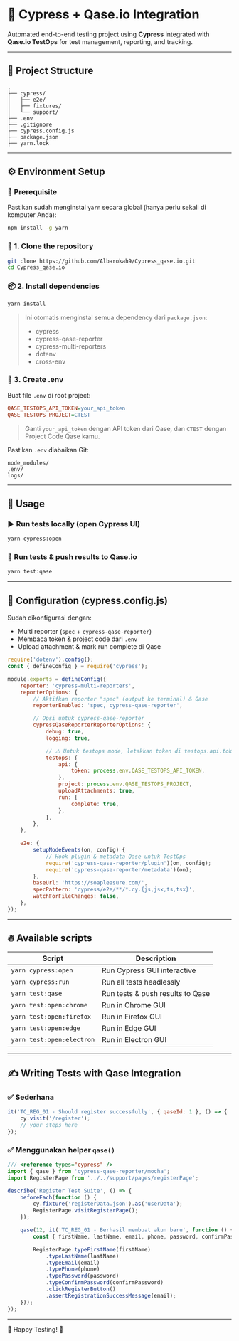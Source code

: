 # 🚀 Cypress + Qase.io Integration

Automated end-to-end testing project using **Cypress** integrated with **Qase.io TestOps** for test management, reporting, and tracking.

---

## 📂 Project Structure

```
.
├── cypress/
│   ├── e2e/
│   ├── fixtures/
│   └── support/
├── .env
├── .gitignore
├── cypress.config.js
├── package.json
├── yarn.lock
```

---

## ⚙️ Environment Setup

### 📌 Prerequisite

Pastikan sudah menginstal `yarn` secara global (hanya perlu sekali di komputer Anda):

```bash
npm install -g yarn
```

### 🔑 1. Clone the repository

```bash
git clone https://github.com/Albarokah9/Cypress_qase.io.git
cd Cypress_qase.io
```

### 📦 2. Install dependencies

```bash
yarn install
```

> Ini otomatis menginstal semua dependency dari `package.json`:
>
> * cypress
> * cypress-qase-reporter
> * cypress-multi-reporters
> * dotenv
> * cross-env

### 🔐 3. Create .env

Buat file `.env` di root project:

```ini
QASE_TESTOPS_API_TOKEN=your_api_token
QASE_TESTOPS_PROJECT=CTEST
```

> Ganti `your_api_token` dengan API token dari Qase, dan `CTEST` dengan Project Code Qase kamu.

Pastikan `.env` diabaikan Git:

```
node_modules/
.env/
logs/
```

---

## 🚀 Usage

### ▶️ Run tests locally (open Cypress UI)

```bash
yarn cypress:open
```

### 🚀 Run tests & push results to Qase.io

```bash
yarn test:qase
```

---

## 🔗 Configuration (cypress.config.js)

Sudah dikonfigurasi dengan:

* Multi reporter (`spec` + `cypress-qase-reporter`)
* Membaca token & project code dari `.env`
* Upload attachment & mark run complete di Qase

```javascript
require('dotenv').config();
const { defineConfig } = require('cypress');

module.exports = defineConfig({
    reporter: 'cypress-multi-reporters',
    reporterOptions: {
        // Aktifkan reporter "spec" (output ke terminal) & Qase
        reporterEnabled: 'spec, cypress-qase-reporter',

        // Opsi untuk cypress-qase-reporter
        cypressQaseReporterReporterOptions: {
            debug: true,
            logging: true,

            // ⚠️ Untuk testops mode, letakkan token di testops.api.token
            testops: {
                api: {
                    token: process.env.QASE_TESTOPS_API_TOKEN,
                },
                project: process.env.QASE_TESTOPS_PROJECT,
                uploadAttachments: true,
                run: {
                    complete: true,
                },
            },
        },
    },

    e2e: {
        setupNodeEvents(on, config) {
            // Hook plugin & metadata Qase untuk TestOps
            require('cypress-qase-reporter/plugin')(on, config);
            require('cypress-qase-reporter/metadata')(on);
        },
        baseUrl: 'https://soapleasure.com/',
        specPattern: 'cypress/e2e/**/*.cy.{js,jsx,ts,tsx}',
        watchForFileChanges: false,
    },
});

```

---

## 🔥 Available scripts

| Script                    | Description                      |
| ------------------------- | -------------------------------- |
| `yarn cypress:open`       | Run Cypress GUI interactive      |
| `yarn cypress:run`        | Run all tests headlessly         |
| `yarn test:qase`          | Run tests & push results to Qase |
| `yarn test:open:chrome`   | Run in Chrome GUI                |
| `yarn test:open:firefox`  | Run in Firefox GUI               |
| `yarn test:open:edge`     | Run in Edge GUI                  |
| `yarn test:open:electron` | Run in Electron GUI              |

---

## ✍️ Writing Tests with Qase Integration

### ✅ Sederhana

```javascript
it('TC_REG_01 - Should register successfully', { qaseId: 1 }, () => {
    cy.visit('/register');
    // your steps here
});
```

### ✅ Menggunakan helper `qase()`

```javascript
/// <reference types="cypress" />
import { qase } from 'cypress-qase-reporter/mocha';
import RegisterPage from '../../support/pages/registerPage';

describe('Register Test Suite', () => {
    beforeEach(function () {
        cy.fixture('registerData.json').as('userData');
        RegisterPage.visitRegisterPage();
    });

    qase(12, it('TC_REG_01 - Berhasil membuat akun baru', function () {
        const { firstName, lastName, email, phone, password, confirmPassword } = this.userData.validUser;

        RegisterPage.typeFirstName(firstName)
            .typeLastName(lastName)
            .typeEmail(email)
            .typePhone(phone)
            .typePassword(password)
            .typeConfirmPassword(confirmPassword)
            .clickRegisterButton()
            .assertRegistrationSuccessMessage(email);
    }));
});
```

---

🚀 Happy Testing! 🎉
